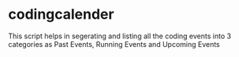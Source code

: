 # codingcalender
This script helps in segerating and listing all the coding events into 3 categories as Past Events, Running Events and Upcoming Events
